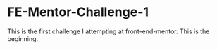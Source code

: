 # FE-Mentor-Challenge-1
This is the first challenge I attempting at front-end-mentor. This is the beginning.

